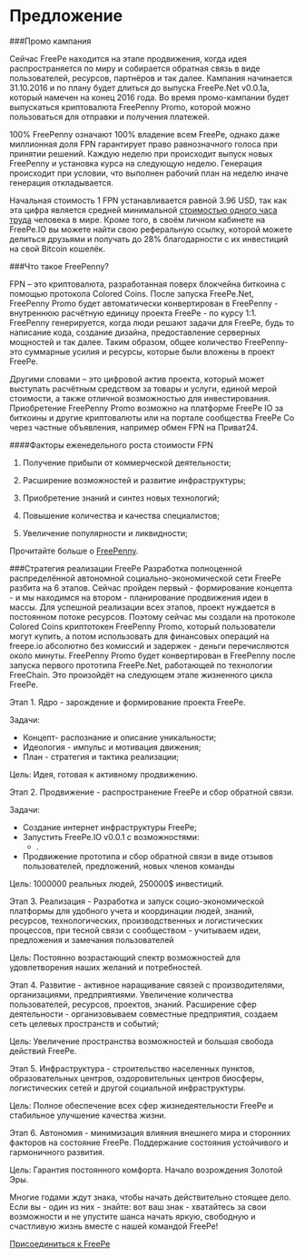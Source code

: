 # Предложение


###Промо кампания

Сейчас FreePe находится на этапе продвижения, когда идея распространяется по миру и собирается обратная связь в виде пользователей, ресурсов, партнёров и так далее. Кампания начинается 31.10.2016 и по плану будет длиться до выпуска FreePe.Net v0.0.1a, который намечен на конец 2016 года. Во время промо-кампании будет выпускаться криптовалюта FreePenny Promo, которой можно пользоваться для отправки и получения платежей.

100% FreePenny означают 100% владение всем FreePe, однако даже миллионная доля FPN гарантирует право равнозначного голоса при принятии решений.
Каждую неделю при происходит выпуск новых FreePenny и установка курса на следующую неделю. Генерация происходит при условии, что выполнен рабочий план на неделю иначе генерация откладывается.

Начальная стоимость 1 FPN устанавливается равной 3.96 USD, так как эта цифра является средней минимальной [стоимостью одного часа труда](https://docs.google.com/spreadsheets/d/1qJUdpg92HsaAt8gsHROI2laoGqZe-Heo2fxZcWoDVgY/edit?usp=drive_web) человека в мире. Кроме того, в своём личном кабинете на FreePe.IO вы можете найти свою реферальную ссылку, которой можете делиться друзьями и получать до 28% благодарности с их инвестиций на свой Bitcoin кошелёк.

###Что такое FreePenny?

FPN – это криптовалюта, разработанная поверх блокчейна биткоина с помощью протокола Colored Coins. После запуска FreePe.Net, FreePenny Promo будет автоматически конвертирован в FreePenny - внутреннюю расчётную единицу проекта FreePe - по курсу 1:1. FreePenny генерируется, когда люди решают задачи для FreePe, будь то написание кода, создание дизайна, предоставление серверных мощностей и так далее. Таким образом, общее количество FreePenny- это суммарные усилия и ресурсы, которые были вложены в проект FreePe.

Другими словами – это цифровой актив проекта, который может выступать расчётным средством за товары и услуги, единой мерой стоимости, а также отличной возможностью для инвестирования. Приобретение FreePenny Promo возможно на платформе FreePe IO за биткоины и другие криптовалюты или на портале сообщества FreePe Co через частные объявления, например обмен FPN на Приват24.

####Факторы еженедельного роста стоимости FPN

1. Получение прибыли от коммерческой деятельности;

2. Расширение возможностей и развитие инфраструктуры;

3. Приобретение знаний и синтез новых технологий;

4. Повышение количества и качества специалистов;

5. Увеличение популярности и ликвидности;

Прочитайте больше о [FreePenny](https://freepe.info/ru/generatsiya.html).


###Стратегия реализации FreePe
Разработка полноценной распределённой автономной социально-экономической сети FreePe разбита на 6 этапов. Сейчас пройден первый - формирование концепта - и мы находимся на втором - планирование продвижения идеи в массы. Для успешной реализации всех этапов, проект нуждается в постоянном потоке ресурсов. Поэтому сейчас мы создали на протоколе Colored Coins криптотокен FreePenny Promo, который пользователи могут купить, а потом использовать для финансовых операций на freepe.io абсолютно без комиссий и задержек - деньги перечисляются около минуты. FreePenny Promo будет конвертирован в FreePenny после запуска первого прототипа FreePe.Net, работающей по технологии FreeChain. Это произойдёт на следующем этапе жизненного цикла FreePe.

Этап 1. Ядро  - зарождение и формирование проекта FreePe. 

Задачи: 
* Концепт- распознание и описание уникальности; 
* Идеология - импульс и мотивация движения;
* План - стратегия и тактика реализации;

Цель: Идея, готовая к активному продвижению. 

Этап 2. Продвижение - распространение FreePe и сбор обратной связи.

Задачи:
* Создание интернет инфраструктуры FreePe;
* Запустить FreePe.IO v0.0.1 с возможностями:
  * .
* Продвижение прототипа и сбор обратной связи в виде отзывов пользователей, предложений, новых членов команды

Цель: 1000000 реальных людей, 250000$ инвестиций. 

Этап 3. Реализация - Разработка и запуск социо-экономической платформы для удобного учета и координации людей, знаний, ресурсов, технологических, производственных и логистических процессов, при тесной связи с сообществом - учитываем идеи, предложения и замечания пользователей

Цель: Постоянно возрастающий спектр возможностей для удовлетворения наших желаний и потребностей. 

Этап 4. Развитие - активное наращивание связей с производителями, организациями, предприятиями. Увеличение количества пользователей, ресурсов, проектов, знаний. Расширение сфер деятельности - организовываем совместные предприятия, создаем сеть целевых пространств и событий; 

Цель: Увеличение пространства возможностей и большая свобода действий FreePe. 

Этап 5. Инфраструктура - строительство населенных пунктов, образовательных центров, оздоровительных центров биосферы, логистических сетей и другой социальной инфраструктуры. 

Цель: Полное обеспечение всех сфер жизнедеятельности FreePe и стабильное улучшение качества жизни.

Этап 6. Автономия - минимизация влияния внешнего мира и сторонних факторов на состояние FreePe. Поддержание состояния устойчивого и гармоничного развития.

Цель: Гарантия постоянного комфорта. Начало возрождения Золотой Эры.

Многие годами ждут знака, чтобы начать действительно стоящее дело. Если вы - один из них - знайте: вот ваш знак - хватайтесь за свои возможности и не упустите шанса начать яркую, свободную и счастливую жизнь вместе с нашей командой FreePe! 

[Присоединиться к FreePe](https://freepe.io)            